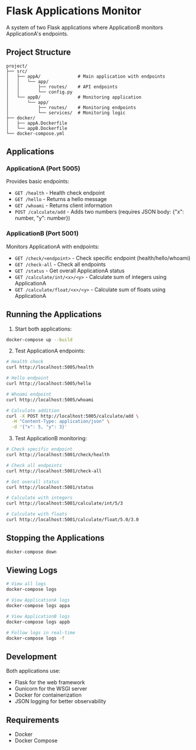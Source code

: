 # Flask Applications Monitor

A system of two Flask applications where ApplicationB monitors ApplicationA's endpoints.

## Project Structure

```
project/
├── src/
│   ├── appA/              # Main application with endpoints
│   │   └── app/
│   │       ├── routes/    # API endpoints
│   │       └── config.py
│   └── appB/              # Monitoring application
│       └── app/
│           ├── routes/    # Monitoring endpoints
│           └── services/  # Monitoring logic
├── docker/
│   ├── appA.Dockerfile
│   └── appB.Dockerfile
└── docker-compose.yml
```

## Applications

### ApplicationA (Port 5005)
Provides basic endpoints:
- `GET /health` - Health check endpoint
- `GET /hello` - Returns a hello message
- `GET /whoami` - Returns client information
- `POST /calculate/add` - Adds two numbers (requires JSON body: {"x": number, "y": number})

### ApplicationB (Port 5001)
Monitors ApplicationA with endpoints:
- `GET /check/<endpoint>` - Check specific endpoint (health/hello/whoami)
- `GET /check-all` - Check all endpoints
- `GET /status` - Get overall ApplicationA status
- `GET /calculate/int/<x>/<y>` - Calculate sum of integers using ApplicationA
- `GET /calculate/float/<x>/<y>` - Calculate sum of floats using ApplicationA

## Running the Applications

1. Start both applications:
```bash
docker-compose up --build
```

2. Test ApplicationA endpoints:
```bash
# Health check
curl http://localhost:5005/health

# Hello endpoint
curl http://localhost:5005/hello

# Whoami endpoint
curl http://localhost:5005/whoami

# Calculate addition
curl -X POST http://localhost:5005/calculate/add \
  -H "Content-Type: application/json" \
  -d '{"x": 5, "y": 3}'
```

3. Test ApplicationB monitoring:
```bash
# Check specific endpoint
curl http://localhost:5001/check/health

# Check all endpoints
curl http://localhost:5001/check-all

# Get overall status
curl http://localhost:5001/status

# Calculate with integers
curl http://localhost:5001/calculate/int/5/3

# Calculate with floats
curl http://localhost:5001/calculate/float/5.0/3.0
```


## Stopping the Applications

```bash
docker-compose down
```

## Viewing Logs

```bash
# View all logs
docker-compose logs

# View ApplicationA logs
docker-compose logs appa

# View ApplicationB logs
docker-compose logs appb

# Follow logs in real-time
docker-compose logs -f
```

## Development

Both applications use:
- Flask for the web framework
- Gunicorn for the WSGI server
- Docker for containerization
- JSON logging for better observability

## Requirements

- Docker
- Docker Compose
